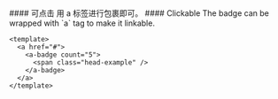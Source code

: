 <cn>
#### 可点击
  用 a 标签进行包裹即可。
</cn>

<us>
#### Clickable
  The badge can be wrapped with `a` tag to make it linkable.
</us>

```vue
<template>
  <a href="#">
    <a-badge count="5">
      <span class="head-example" />
    </a-badge>
  </a>
</template>
```
